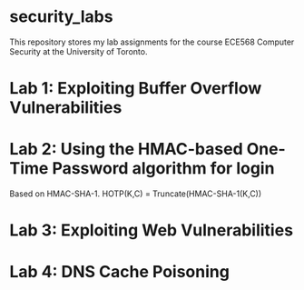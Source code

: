 # security_labs
This repository stores my lab assignments for the course ECE568 Computer Security at the University of Toronto.

# Lab 1: Exploiting Buffer Overflow Vulnerabilities
# Lab 2: Using the HMAC-based One-Time Password algorithm for login
Based on HMAC-SHA-1. HOTP(K,C) = Truncate(HMAC-SHA-1(K,C))
# Lab 3: Exploiting Web Vulnerabilities
# Lab 4: DNS Cache Poisoning
